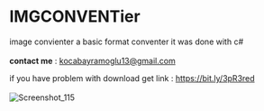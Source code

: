 
# IMGCONVENTier
image convienter a basic format conventer it was done with c# </br>
 </br>
<b>contact me</b> : kocabayramoglu13@gmail.com

if you have problem with download get link : https://bit.ly/3pR3red</br>
</br>
![Screenshot_115](https://user-images.githubusercontent.com/49203153/145709623-21ee2ece-f6b4-4b8d-81a8-026e913b6b2b.png)
